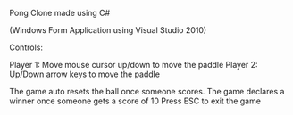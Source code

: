 Pong Clone made using C#

(Windows Form Application using Visual Studio 2010)

Controls:

Player 1: Move mouse cursor up/down to move the paddle
Player 2: Up/Down arrow keys to move the paddle

The game auto resets the ball once someone scores.
The game declares a winner once someone gets a score of 10
Press ESC to exit the game
